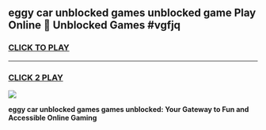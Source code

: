 
## eggy car unblocked games unblocked game Play Online 👋 Unblocked Games #vgfjq
<h3>
<a href="https://premium.freeplayer.one?title=eggy_car_unblocked_games&ref=21F">CLICK TO PLAY</a></h3>
<hr>

<h3>
<a href="https://premium.freeplayer.one?title=eggy_car_unblocked_games&ref=21F">CLICK 2 PLAY</a>
  
</h3>

<a href="https://premium.freeplayer.one?title=eggy_car_unblocked_games&ref=21F/"><img src="https://clearcache.store/games.png"></a>


**eggy car unblocked games games unblocked: Your Gateway to Fun and Accessible Online Gaming**
